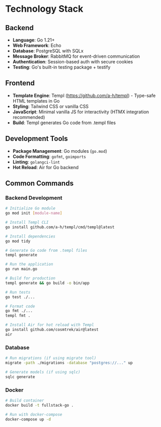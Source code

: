 # Technology Stack

## Backend
- **Language**: Go 1.21+
- **Web Framework**: Echo
- **Database**: PostgreSQL with SQLx
- **Message Broker**: RabbitMQ for event-driven communication
- **Authentication**: Session-based auth with secure cookies
- **Testing**: Go's built-in testing package + testify

## Frontend
- **Template Engine**: Templ (https://github.com/a-h/templ) - Type-safe HTML templates in Go
- **Styling**: Tailwind CSS or vanilla CSS
- **JavaScript**: Minimal vanilla JS for interactivity (HTMX integration recommended)
- **Build**: Templ generates Go code from .templ files

## Development Tools
- **Package Management**: Go modules (`go.mod`)
- **Code Formatting**: `gofmt`, `goimports`
- **Linting**: `golangci-lint`
- **Hot Reload**: Air for Go backend

## Common Commands

### Backend Development
```bash
# Initialize Go module
go mod init [module-name]

# Install Templ CLI
go install github.com/a-h/templ/cmd/templ@latest

# Install dependencies
go mod tidy

# Generate Go code from .templ files
templ generate

# Run the application
go run main.go

# Build for production
templ generate && go build -o bin/app

# Run tests
go test ./...

# Format code
go fmt ./...
templ fmt .

# Install Air for hot reload with Templ
go install github.com/cosmtrek/air@latest
air
```

### Database
```bash
# Run migrations (if using migrate tool)
migrate -path ./migrations -database "postgres://..." up

# Generate models (if using sqlc)
sqlc generate
```

### Docker
```bash
# Build container
docker build -t fullstack-go .

# Run with docker-compose
docker-compose up -d
```